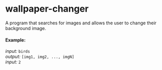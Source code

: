 # wallpaper-changer
A program that searches for images and allows the user to change their background image.

#### Example:
_input:_ `birds`\
_output:_ `[img1, img2, ..., imgN]`\
_input:_ `2`
